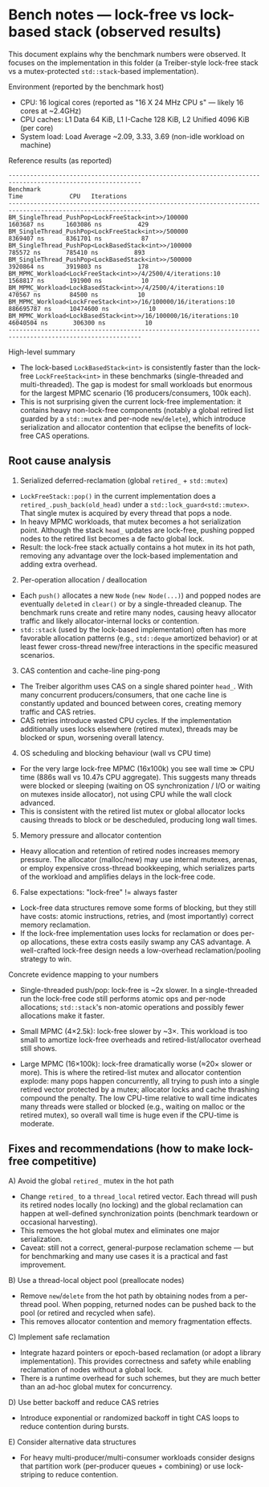 # Bench notes — lock-free vs lock-based stack (observed results)

This document explains why the benchmark numbers were observed. It focuses on the implementation in this folder (a Treiber-style lock-free stack vs a mutex-protected `std::stack`-based implementation).

Environment (reported by the benchmark host)

- CPU: 16 logical cores (reported as "16 X 24 MHz CPU s" — likely 16 cores at ~2.4GHz)
- CPU caches: L1 Data 64 KiB, L1 I-Cache 128 KiB, L2 Unified 4096 KiB (per core)
- System load: Load Average ~2.09, 3.33, 3.69 (non-idle workload on machine)

Reference results (as reported)
```
-----------------------------------------------------------------------------------------------------------
Benchmark                                                                 Time             CPU   Iterations
-----------------------------------------------------------------------------------------------------------
BM_SingleThread_PushPop<LockFreeStack<int>>/100000                  1603687 ns      1603086 ns          429
BM_SingleThread_PushPop<LockFreeStack<int>>/500000                  8369407 ns      8361701 ns           87
BM_SingleThread_PushPop<LockBasedStack<int>>/100000                  785572 ns       785410 ns          893
BM_SingleThread_PushPop<LockBasedStack<int>>/500000                 3920864 ns      3919803 ns          178
BM_MPMC_Workload<LockFreeStack<int>>/4/2500/4/iterations:10         1568817 ns       191900 ns           10
BM_MPMC_Workload<LockBasedStack<int>>/4/2500/4/iterations:10         470567 ns        84500 ns           10
BM_MPMC_Workload<LockFreeStack<int>>/16/100000/16/iterations:10   886695787 ns     10474600 ns           10
BM_MPMC_Workload<LockBasedStack<int>>/16/100000/16/iterations:10   46040504 ns       306300 ns           10
-----------------------------------------------------------------------------------------------------------
```
High-level summary

- The lock-based `LockBasedStack<int>` is consistently faster than the lock-free `LockFreeStack<int>` in these benchmarks (single-threaded and multi-threaded). The gap is modest for small workloads but enormous for the largest MPMC scenario (16 producers/consumers, 100k each).
- This is not surprising given the current lock-free implementation: it contains heavy non-lock-free components (notably a global retired list guarded by a `std::mutex` and per-node `new`/`delete`), which introduce serialization and allocator contention that eclipse the benefits of lock-free CAS operations.

## Root cause analysis 

1) Serialized deferred-reclamation (global `retired_` + `std::mutex`)
- `LockFreeStack::pop()` in the current implementation does a `retired_.push_back(old_head)` under a `std::lock_guard<std::mutex>`. That single mutex is acquired by every thread that pops a node.
- In heavy MPMC workloads, that mutex becomes a hot serialization point. Although the stack `head_` updates are lock-free, pushing popped nodes to the retired list becomes a de facto global lock.
- Result: the lock-free stack actually contains a hot mutex in its hot path, removing any advantage over the lock-based implementation and adding extra overhead.

2) Per-operation allocation / deallocation
- Each `push()` allocates a new `Node` (`new Node(...)`) and popped nodes are eventually `delete`d in `clear()` or by a single-threaded cleanup. The benchmark runs create and retire many nodes, causing heavy allocator traffic and likely allocator-internal locks or contention.
- `std::stack` (used by the lock-based implementation) often has more favorable allocation patterns (e.g., `std::deque` amortized behavior) or at least fewer cross-thread new/free interactions in the specific measured scenarios.

3) CAS contention and cache-line ping-pong
- The Treiber algorithm uses CAS on a single shared pointer `head_`. With many concurrent producers/consumers, that one cache line is constantly updated and bounced between cores, creating memory traffic and CAS retries.
- CAS retries introduce wasted CPU cycles. If the implementation additionally uses locks elsewhere (retired mutex), threads may be blocked or spun, worsening overall latency.

4) OS scheduling and blocking behaviour (wall vs CPU time)
- For the very large lock-free MPMC (16x100k) you see wall time ≫ CPU time (886s wall vs 10.47s CPU aggregate). This suggests many threads were blocked or sleeping (waiting on OS synchronization / I/O or waiting on mutexes inside allocator), not using CPU while the wall clock advanced.
- This is consistent with the retired list mutex or global allocator locks causing threads to block or be descheduled, producing long wall times.

5) Memory pressure and allocator contention
- Heavy allocation and retention of retired nodes increases memory pressure. The allocator (malloc/new) may use internal mutexes, arenas, or employ expensive cross-thread bookkeeping, which serializes parts of the workload and amplifies delays in the lock-free code.

6) False expectations: "lock-free" != always faster
- Lock-free data structures remove some forms of blocking, but they still have costs: atomic instructions, retries, and (most importantly) correct memory reclamation.
- If the lock-free implementation uses locks for reclamation or does per-op allocations, these extra costs easily swamp any CAS advantage. A well-crafted lock-free design needs a low-overhead reclamation/pooling strategy to win.

Concrete evidence mapping to your numbers

- Single-threaded push/pop: lock-free is ~2x slower. In a single-threaded run the lock-free code still performs atomic ops and per-node allocations; `std::stack`'s non-atomic operations and possibly fewer allocations make it faster.

- Small MPMC (4×2.5k): lock-free slower by ~3×. This workload is too small to amortize lock-free overheads and retired-list/allocator overhead still shows.

- Large MPMC (16×100k): lock-free dramatically worse (≈20× slower or more). This is where the retired-list mutex and allocator contention explode: many pops happen concurrently, all trying to push into a single retired vector protected by a mutex; allocator locks and cache thrashing compound the penalty. The low CPU-time relative to wall time indicates many threads were stalled or blocked (e.g., waiting on malloc or the retired mutex), so overall wall time is huge even if the CPU-time is moderate.


## Fixes and recommendations (how to make lock-free competitive)

A) Avoid the global `retired_` mutex in the hot path
- Change `retired_` to a `thread_local` retired vector. Each thread will push its retired nodes locally (no locking) and the global reclamation can happen at well-defined synchronization points (benchmark teardown or occasional harvesting).
- This removes the hot global mutex and eliminates one major serialization.
- Caveat: still not a correct, general-purpose reclamation scheme — but for benchmarking and many use cases it is a practical and fast improvement.

B) Use a thread-local object pool (preallocate nodes)
- Remove `new`/`delete` from the hot path by obtaining nodes from a per-thread pool. When popping, returned nodes can be pushed back to the pool (or retired and recycled when safe).
- This removes allocator contention and memory fragmentation effects.

C) Implement safe reclamation
- Integrate hazard pointers or epoch-based reclamation (or adopt a library implementation). This provides correctness and safety while enabling reclamation of nodes without a global lock.
- There is a runtime overhead for such schemes, but they are much better than an ad-hoc global mutex for concurrency.

D) Use better backoff and reduce CAS retries
- Introduce exponential or randomized backoff in tight CAS loops to reduce contention during bursts.

E) Consider alternative data structures
- For heavy multi-producer/multi-consumer workloads consider designs that partition work (per-producer queues + combining) or use lock-striping to reduce contention.
